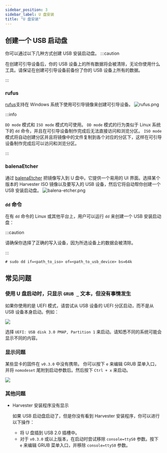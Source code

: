 ```yaml
---
sidebar_position: 3
sidebar_label: U 盘安装
title: "U 盘安装"
---
```


## 创建一个 USB 启动盘

你可以通过以下几种方式创建 USB 安装启动盘。
:::caution

在创建可引导设备后，你的 USB 设备上的所有数据将会被清除，无论你使用什么工具。请保证在创建可引导设备前备份了你的 USB 设备上所有的数据。

:::

### rufus

[rufus](https://rufus.ie/)支持在 Windows 系统下使用可引导镜像来创建可引导设备。
![rufus.png](/img/v1.2/install/rufus.png)

:::info

`DD mode` 模式和 `ISO mode` 模式均可使用。 `DD mode` 模式的行为类似于 Linux 系统下的 `dd` 命令，并且在可引导设备制作完成后无法直接访问和浏览分区。 `ISO mode` 模式将自动创建分区并且将镜像中的文件复制到各个对应的分区下，这样在可引导设备制作完成后可以访问和浏览分区。

:::

### balenaEtcher

通过 [balenaEtcher](https://www.balena.io/etcher/) 把镜像写入到 U 盘中。它提供一个易用的 UI 界面。选择某个版本的 Harvester ISO 镜像以及要写入的 USB 设备，然后它将自动帮你创建一个 USB 安装启动盘。
![balena-etcher.png](/img/v1.2/install/balena-etcher.png)


### `dd` 命令

在有 `dd` 命令的 Linux 或其他平台上，用户可以运行 `dd` 来创建一个 USB 安装启动盘：

:::caution

请确保你选择了正确的写入设备，因为所选设备上的数据会被清除。

:::

```
# sudo dd if=<path_to_iso> of=<path_to_usb_device> bs=64k
```

## 常见问题

### 使用 U 盘启动时，只显示 `GRUB _` 文本，但没有事情发生

如果你使用的是 UEFI 模式，请尝试从 USB 设备的 UEFI 分区启动，而不是从 USB 设备本身启动。例如：

![](/img/v1.2/install/usb-install-select-correct-partition.jpg)

选择 `UEFI: USB disk 3.0 PMAP, Partition 1` 来启动。请知悉不同的系统可能会显示不同的内容。


### 显示问题

某些显卡的固件在 `v0.3.0` 中没有携带。
你可以按下 `e` 来编辑 GRUB 菜单入口，并将 `nomodeset` 尾附到启动参数后。然后按下 `Ctrl + x` 来启动。

![](/img/v1.2/install/usb-install-nomodeset.png)


### 其他问题

- Harvester 安装程序没有显示

   如果 USB 启动盘启动了，但是你没有看到 Harvester 安装程序，你可以进行以下操作：

   - 将 U 盘插到 USB 2.0 插槽中。
   - 对于 `v0.3.0` 或以上版本，在启动时尝试移除 `console=ttyS0` 参数。按下 `e` 来编辑 GRUB 菜单入口，并移除 `console=ttyS0` 参数。
